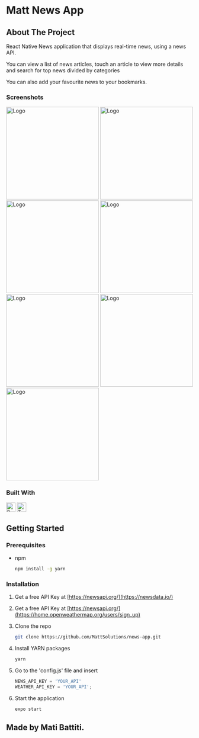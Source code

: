 # Matt News App

<!-- ABOUT THE PROJECT -->
## About The Project

<p> React Native News application that displays real-time news, using a news API. </p> 
<p> You can view a list of news articles, touch an article to view more details and search for top news divided by categories</p>
<p> You can also add your favourite news to your bookmarks.</p>

### Screenshots
<p float="left">
  <img src="screenshots/screen-1.png" alt="Logo" width="250" >
  <img src="screenshots/screen-2.png" alt="Logo" width="250" >
  <img src="screenshots/screen-3.png" alt="Logo" width="250" >
  <img src="screenshots/screen-4.png" alt="Logo" width="250" >
  <img src="screenshots/screen-5.png" alt="Logo" width="250" >
  <img src="screenshots/screen-6.png" alt="Logo" width="250" >
  <img src="screenshots/screen-7.png" alt="Logo" width="250" >
</p>

### Built With
<p>
<img src="https://img.shields.io/badge/React Native-282C34?logo=react&logoColor=61DAFB" alt="React Native logo" title="React Native" height="25" />
<img src="https://img.shields.io/badge/TypeScript-282C34?logo=typescript&logoColor=3178C6" alt="TypeScript logo" title="TypeScript" height="25" />
</p>


<!-- GETTING STARTED -->
## Getting Started

### Prerequisites

* npm

  ```sh
  npm install -g yarn
  ```

### Installation

1. Get a free API Key at [https://newsapi.org/](https://newsdata.io/)
2. Get a free API Key at [https://newsapi.org/](https://home.openweathermap.org/users/sign_up)


3. Clone the repo

   ```sh
   git clone https://github.com/MattSolutions/news-app.git
   ```
4. Install YARN packages

   ```sh
   yarn
   ```
5. Go to the 'config.js' file and insert

   ```js
   NEWS_API_KEY = 'YOUR_API'
   WEATHER_API_KEY = 'YOUR_API';
   ```
   
6. Start the application

   ```js
   expo start
   ```

<!-- LICENSE -->
## Made by Mati Battiti. 
